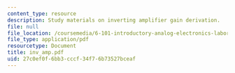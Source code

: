 ```yaml
---
content_type: resource
description: Study materials on inverting amplifier gain derivation.
file: null
file_location: /coursemedia/6-101-introductory-analog-electronics-laboratory-spring-2007/27c0ef0f6bb3cccf34f76b73527bceaf_inv_amp.pdf
file_type: application/pdf
resourcetype: Document
title: inv_amp.pdf
uid: 27c0ef0f-6bb3-cccf-34f7-6b73527bceaf
---
```

